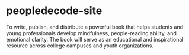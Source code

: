 # peopledecode-site
To write, publish, and distribute a powerful book that helps students and young professionals develop mindfulness, people-reading ability, and emotional clarity. The book will serve as an educational and inspirational resource across college campuses and youth organizations.
